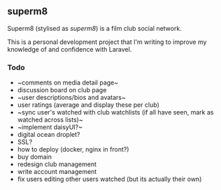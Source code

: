 ## superm8

Superm8 (stylised as _superm8_) is a film club social network.

This is a personal development project that I'm writing to improve my knowledge of and confidence with Laravel.

### Todo

-   ~comments on media detail page~
-   discussion board on club page
-   ~user descriptions/bios and avatars~
-   user ratings (average and display these per club)
-   ~sync user's watched with club watchlists (if all have seen, mark as watched across lists)~
-   ~implement daisyUI?~
-   digital ocean droplet?
-   SSL?
-   how to deploy (docker, nginx in front?)
-   buy domain
-   redesign club management
-   write account management
-   fix users editing other users watched (but its actually their own)

